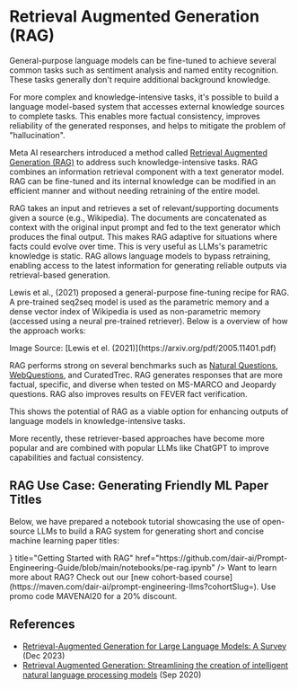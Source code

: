# Retrieval Augmented Generation (RAG)

General-purpose language models can be fine-tuned to achieve several common tasks such as sentiment analysis and named entity recognition. These tasks generally don't require additional background knowledge.

For more complex and knowledge-intensive tasks, it's possible to build a language model-based system that accesses external knowledge sources to complete tasks. This enables more factual consistency, improves reliability of the generated responses, and helps to mitigate the problem of "hallucination".

Meta AI researchers introduced a method called [Retrieval Augmented Generation (RAG)](https://ai.facebook.com/blog/retrieval-augmented-generation-streamlining-the-creation-of-intelligent-natural-language-processing-models/) to address such knowledge-intensive tasks. RAG combines an information retrieval component with a text generator model. RAG can be fine-tuned and its internal knowledge can be modified in an efficient manner and without needing retraining of the entire model.

RAG takes an input and retrieves a set of relevant/supporting documents given a source (e.g., Wikipedia). The documents are concatenated as context with the original input prompt and fed to the text generator which produces the final output. This makes RAG adaptive for situations where facts could evolve over time. This is very useful as LLMs's parametric knowledge is static. RAG allows language models to bypass retraining, enabling access to the latest information for generating reliable outputs via retrieval-based generation.

Lewis et al., (2021) proposed a general-purpose fine-tuning recipe for RAG. A pre-trained seq2seq model is used as the parametric memory and a dense vector index of Wikipedia is used as non-parametric memory (accessed using a neural pre-trained retriever). Below is a overview of how the approach works:

<Screenshot src={RAG} alt="RAG" />
Image Source: [Lewis et el. (2021)](https://arxiv.org/pdf/2005.11401.pdf)

RAG performs strong on several benchmarks such as [Natural Questions](https://ai.google.com/research/NaturalQuestions), [WebQuestions](https://paperswithcode.com/dataset/webquestions), and CuratedTrec. RAG generates responses that are more factual, specific, and diverse when tested on MS-MARCO and Jeopardy questions. RAG also improves results on FEVER fact verification.

This shows the potential of RAG as a viable option for enhancing outputs of language models in knowledge-intensive tasks.

More recently, these retriever-based approaches have become more popular and are combined with popular LLMs like ChatGPT to improve capabilities and factual consistency.

## RAG Use Case: Generating Friendly ML Paper Titles

Below, we have prepared a notebook tutorial showcasing the use of open-source LLMs to build a RAG system for generating short and concise machine learning paper titles:

<Cards>
    <Card
    icon={<CodeIcon />}
    title="Getting Started with RAG"
    href="https://github.com/dair-ai/Prompt-Engineering-Guide/blob/main/notebooks/pe-rag.ipynb"
    />
</Cards>

<Callout type= "info" emoji="🎓">
  Want to learn more about RAG? Check out our [new cohort-based course](https://maven.com/dair-ai/prompt-engineering-llms?cohortSlug=). Use promo code MAVENAI20 for a 20% discount.
</Callout>

## References

- [Retrieval-Augmented Generation for Large Language Models: A Survey](https://arxiv.org/abs/2312.10997) (Dec 2023)
- [Retrieval Augmented Generation: Streamlining the creation of intelligent natural language processing models](https://ai.meta.com/blog/retrieval-augmented-generation-streamlining-the-creation-of-intelligent-natural-language-processing-models/) (Sep 2020)
